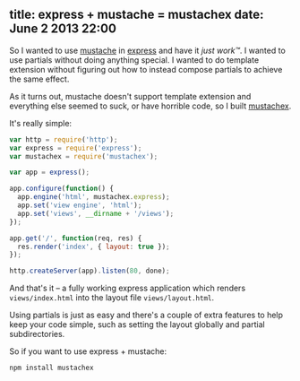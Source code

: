 title: express + mustache = mustachex
date: June 2 2013 22:00
---

So I wanted to use [mustache](http://mustache.github.io) in [express](http://expressjs.com) and have it *just work&trade;*. I wanted to use partials without doing anything special. I wanted to do template extension without figuring out how to instead compose partials to achieve the same effect.

As it turns out, mustache doesn't support template extension and everything else seemed to suck, or have horrible code, so I built [mustachex](https://github.com/martinrue/mustachex).

It's really simple:

```javascript
var http = require('http');
var express = require('express');
var mustachex = require('mustachex');

var app = express();

app.configure(function() {
  app.engine('html', mustachex.express);
  app.set('view engine', 'html');
  app.set('views', __dirname + '/views');
});

app.get('/', function(req, res) {
  res.render('index', { layout: true });
});

http.createServer(app).listen(80, done);
```

And that's it – a fully working express application which renders `views/index.html` into the layout file `views/layout.html`.

Using partials is just as easy and there's a couple of extra features to help keep your code simple, such as setting the layout globally and partial subdirectories.

So if you want to use express + mustache:

```no-highlight
npm install mustachex
```
